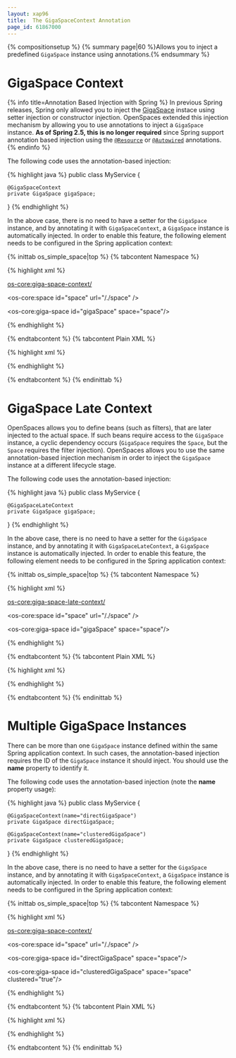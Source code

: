 ```yaml
---
layout: xap96
title:  The GigaSpaceContext Annotation
page_id: 61867000
---
```


{% compositionsetup %}
{% summary page|60 %}Allows you to inject a predefined `GigaSpace` instance using annotations.{% endsummary %}

# GigaSpace Context

{% info title=Annotation Based Injection with Spring %}
In previous Spring releases, Spring only allowed you to inject the [GigaSpace](/xap96/the-gigaspace-interface.html) instace using setter injection or constructor injection. OpenSpaces extended this injection mechanism by allowing you to use annotations to inject a `GigaSpace` instance.
**As of Spring 2.5, this is no longer required** since Spring support annotation based injection using the [`@Resource`](http://download.oracle.com/javaee/6/api/javax/annotation/Resource.html) or [`@Autowired`](http://static.springsource.org/spring/docs/3.0.x/api/org/springframework/beans/factory/annotation/Autowired.html) annotations.
{% endinfo %}

The following code uses the annotation-based injection:

{% highlight java %}
public class MyService {

    @GigaSpaceContext
    private GigaSpace gigaSpace;

}
{% endhighlight %}

In the above case, there is no need to have a setter for the `GigaSpace` instance, and by annotating it with `GigaSpaceContext`, a `GigaSpace` instance is automatically injected. In order to enable this feature, the following element needs to be configured in the Spring application context:

{% inittab os_simple_space|top %}
{% tabcontent Namespace %}

{% highlight xml %}

<os-core:giga-space-context/>

<os-core:space id="space" url="/./space" />

<os-core:giga-space id="gigaSpace" space="space"/>

<bean id="myService" class="eg.MyService" />
{% endhighlight %}

{% endtabcontent %}
{% tabcontent Plain XML %}

{% highlight xml %}

<bean id="gigaSpaceContext" class="org.openspaces.core.context.GigaSpaceContextBeanPostProcessor" />

<bean id="space" class="org.openspaces.core.space.UrlSpaceFactoryBean">
    <property name="url" value="/./space" />
</bean>

<bean id="gigaSpace" class="org.openspaces.core.GigaSpaceFactoryBean">
	<property name="space" ref="space" />
</bean>

<bean id="myService" class="eg.MyService" />
{% endhighlight %}

{% endtabcontent %}
{% endinittab %}

# GigaSpace Late Context

OpenSpaces allows you to define beans (such as filters), that are later injected to the actual space. If such beans require access to the `GigaSpace` instance, a cyclic dependency occurs (`GigaSpace` requires the `Space`, but the `Space` requires the filter injection). OpenSpaces allows you to use the same annotation-based injection mechanism in order to inject the `GigaSpace` instance at a different lifecycle stage.

The following code uses the annotation-based injection:

{% highlight java %}
public class MyService {

    @GigaSpaceLateContext
    private GigaSpace gigaSpace;

}
{% endhighlight %}

In the above case, there is no need to have a setter for the `GigaSpace` instance, and by annotating it with `GigaSpaceLateContext`, a `GigaSpace` instance is automatically injected. In order to enable this feature, the following element needs to be configured in the Spring application context:

{% inittab os_simple_space|top %}
{% tabcontent Namespace %}

{% highlight xml %}

<os-core:giga-space-late-context/>

<os-core:space id="space" url="/./space" />

<os-core:giga-space id="gigaSpace" space="space"/>

<bean id="myService" class="eg.MyService" />
{% endhighlight %}

{% endtabcontent %}
{% tabcontent Plain XML %}

{% highlight xml %}

<bean id="gigaSpaceContext" class="org.openspaces.core.context.GigaSpaceLateContextBeanPostProcessor" />

<bean id="space" class="org.openspaces.core.space.UrlSpaceFactoryBean">
    <property name="url" value="/./space" />
</bean>

<bean id="gigaSpace" class="org.openspaces.core.GigaSpaceFactoryBean">
	<property name="space" ref="space" />
</bean>

<bean id="myService" class="eg.MyService" />
{% endhighlight %}

{% endtabcontent %}
{% endinittab %}

# Multiple GigaSpace Instances

There can be more than one `GigaSpace` instance defined within the same Spring application context. In such cases, the annotation-based injection requires the ID of the `GigaSpace` instance it should inject. You should use the **name** property to identify it.

The following code uses the annotation-based injection (note the **name** property usage):

{% highlight java %}
public class MyService {

    @GigaSpaceContext(name="directGigaSpace")
    private GigaSpace directGigaSpace;

    @GigaSpaceContext(name="clusteredGigaSpace")
    private GigaSpace clusteredGigaSpace;
}
{% endhighlight %}

In the above case, there is no need to have a setter for the `GigaSpace` instance, and by annotating it with `GigaSpaceContext`, a `GigaSpace` instance is automatically injected. In order to enable this feature, the following element needs to be configured in the Spring application context:

{% inittab os_simple_space|top %}
{% tabcontent Namespace %}

{% highlight xml %}

<os-core:giga-space-context/>

<os-core:space id="space" url="/./space" />

<os-core:giga-space id="directGigaSpace" space="space"/>

<os-core:giga-space id="clusteredGigaSpace" space="space" clustered="true"/>

<bean id="myService" class="eg.MyService" />
{% endhighlight %}

{% endtabcontent %}
{% tabcontent Plain XML %}

{% highlight xml %}

<bean id="gigaSpaceContext" class="org.openspaces.core.context.GigaSpaceContextBeanPostProcessor" />

<bean id="space" class="org.openspaces.core.space.UrlSpaceFactoryBean">
    <property name="url" value="/./space" />
</bean>

<bean id="directGigaSpace" class="org.openspaces.core.GigaSpaceFactoryBean">
	<property name="space" ref="space" />
</bean>

<bean id="clusteredGigaSpace" class="org.openspaces.core.GigaSpaceFactoryBean">
	<property name="space" ref="space" />
	<proeprty name="clustered" value="true" />
</bean>

<bean id="myService" class="eg.MyService" />
{% endhighlight %}

{% endtabcontent %}
{% endinittab %}

